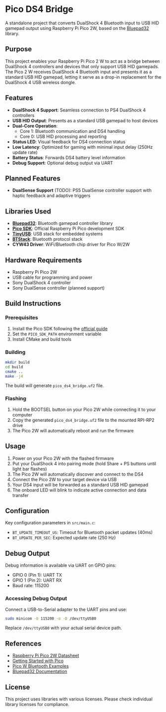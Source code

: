 # Pico DS4 Bridge

A standalone project that converts DualShock 4 Bluetooth input to USB HID gamepad output using Raspberry Pi Pico 2W, based on the [Bluepad32](https://github.com/ricardoquesada/bluepad32) library.

## Purpose

This project enables your Raspberry Pi Pico 2 W to act as a bridge between DualShock 4 controllers and devices that only support USB HID gamepads. The Pico 2 W receives DualShock 4 Bluetooth input and presents it as a standard USB HID gamepad, letting it serve as a drop-in replacement for the DualShock 4 USB wireless dongle.

## Features

- **DualShock 4 Support**: Seamless connection to PS4 DualShock 4 controllers
- **USB HID Output**: Presents as a standard USB gamepad to host devices
- **Dual-Core Operation**:
  - Core 1: Bluetooth communication and DS4 handling
  - Core 0: USB HID processing and reporting
- **Status LED**: Visual feedback for DS4 connection status
- **Low Latency**: Optimized for gaming with minimal input delay (250Hz update rate)
- **Battery Status**: Forwards DS4 battery level information
- **Debug Support**: Optional debug output via UART

## Planned Features

- **DualSense Support** (TODO): PS5 DualSense controller support with haptic feedback and adaptive triggers

## Libraries Used

- **[Bluepad32](https://github.com/ricardoquesada/bluepad32)**: Bluetooth gamepad controller library
- **[Pico SDK](https://github.com/raspberrypi/pico-sdk)**: Official Raspberry Pi Pico development SDK
- **[TinyUSB](https://github.com/hathach/tinyusb)**: USB stack for embedded systems
- **[BTStack](https://github.com/bluekitchen/btstack)**: Bluetooth protocol stack
- **CYW43 Driver**: WiFi/Bluetooth chip driver for Pico W/2W

## Hardware Requirements

- Raspberry Pi Pico 2W
- USB cable for programming and power
- Sony DualShock 4 controller
- Sony DualSense controller (planned support)

## Build Instructions

### Prerequisites

1. Install the Pico SDK following the [official guide](https://datasheets.raspberrypi.com/pico/getting-started-with-pico.pdf)
2. Set the `PICO_SDK_PATH` environment variable
3. Install CMake and build tools

### Building

```bash
mkdir build
cd build
cmake ..
make -j4
```

The build will generate `pico_ds4_bridge.uf2` file.

### Flashing

1. Hold the BOOTSEL button on your Pico 2W while connecting it to your computer
2. Copy the generated `pico_ds4_bridge.uf2` file to the mounted RPI-RP2 drive
3. The Pico 2W will automatically reboot and run the firmware

## Usage

1. Power on your Pico 2W with the flashed firmware
2. Put your DualShock 4 into pairing mode (hold Share + PS buttons until light bar flashes)
3. The Pico 2W will automatically discover and connect to the DS4
4. Connect the Pico 2W to your target device via USB
5. Your DS4 input will be forwarded as a standard USB HID gamepad
6. The onboard LED will blink to indicate active connection and data transfer

## Configuration

Key configuration parameters in `src/main.c`:

- `BT_UPDATE_TIMEOUT_US`: Timeout for Bluetooth packet updates (40ms)
- `BT_UPDATE_PER_SEC`: Expected update rate (250 Hz)

## Debug Output

Debug information is available via UART on GPIO pins:
- GPIO 0 (Pin 1): UART TX
- GPIO 1 (Pin 2): UART RX
- Baud rate: 115200

### Accessing Debug Output

Connect a USB-to-Serial adapter to the UART pins and use:

```bash
sudo minicom -b 115200 -o -D /dev/ttyUSB0
```

Replace `/dev/ttyUSB0` with your actual serial device path.


## References

- [Raspberry Pi Pico 2W Datasheet](https://datasheets.raspberrypi.com/pico/pico-2-datasheet.pdf)
- [Getting Started with Pico](https://datasheets.raspberrypi.com/pico/getting-started-with-pico.pdf)
- [Pico W Bluetooth Examples](https://github.com/raspberrypi/pico-examples/tree/master/pico_w)
- [Bluepad32 Documentation](https://github.com/ricardoquesada/bluepad32)

## License

This project uses libraries with various licenses. Please check individual library licenses for compliance.